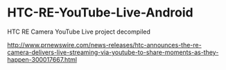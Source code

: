 # HTC-RE-YouTube-Live-Android
HTC RE Camera YouTube Live project decompiled

http://www.prnewswire.com/news-releases/htc-announces-the-re-camera-delivers-live-streaming-via-youtube-to-share-moments-as-they-happen-300017667.html